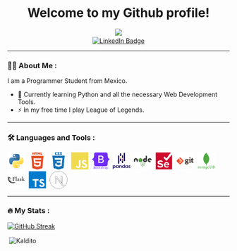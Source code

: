 <h1 align="center">Welcome to my Github profile!</h1>
<div id="header" align="center">
  <img src="https://media.giphy.com/media/gjrYDwbjnK8x36xZIO/giphy.gif" width="200"/>
</div>
<div id="badges" align="center">
  <a href="https://www.linkedin.com/in/dante-kaled-barron-elizondod-3b1058224/">
    <img src="https://img.shields.io/badge/LinkedIn-blue?style=for-the-badge&logo=linkedin&logoColor=white" alt="LinkedIn Badge"/>
  </a>
</div>

---

### :man_technologist: About Me :
I am a Programmer Student from Mexico.
- :telescope: Currently learning Python and all the necessary Web Development Tools.
- :zap: In my free time I play League of Legends.

---

### :hammer_and_wrench: Languages and Tools :
<div>
    <img src="https://github.com/devicons/devicon/blob/master/icons/python/python-original.svg" title="Python" alt="Python" width="40" height="40"/>&nbsp;
    <img src="https://github.com/devicons/devicon/blob/master/icons/html5/html5-plain-wordmark.svg" title="HTML" alt="HTML" width="40" height="40"/>&nbsp;
    <img src="https://github.com/devicons/devicon/blob/master/icons/css3/css3-plain-wordmark.svg" title="CSS" alt="CSS" width="40" height="40"/>&nbsp;
    <img src="https://github.com/devicons/devicon/blob/master/icons/javascript/javascript-plain.svg" title="JS" alt="JS" width="40" height="40"/>&nbsp;
    <img src="https://github.com/devicons/devicon/blob/master/icons/bootstrap/bootstrap-plain-wordmark.svg" title="BS" alt="BS" width="40" height="40"/>&nbsp;
    <img src="https://github.com/devicons/devicon/blob/master/icons/pandas/pandas-original-wordmark.svg" title="pandas" alt="pandas" width="40" height="40"/>&nbsp;
    <img src="https://github.com/devicons/devicon/blob/master/icons/nodejs/nodejs-original-wordmark.svg" title="nodejs" alt="nodejs" width="40" height="40"/>&nbsp;
    <img src="https://github.com/devicons/devicon/blob/master/icons/selenium/selenium-original.svg" title="Selenium" alt="Selenium" width="40" height="40"/>&nbsp;
    <img src="https://github.com/devicons/devicon/blob/master/icons/git/git-original-wordmark.svg" title="git" alt="git" width="40" height="40"/>&nbsp;
    <img src="https://github.com/devicons/devicon/blob/master/icons/mongodb/mongodb-plain-wordmark.svg" title="mongoDB" alt="mongoDB" width="40" height="40"/>&nbsp;
    <img src="https://github.com/devicons/devicon/blob/master/icons/flask/flask-original-wordmark.svg" title="Flask" alt="Flask" width="40" height="40"/>&nbsp;
    <img src="https://github.com/devicons/devicon/blob/master/icons/typescript/typescript-original.svg" title="TypeScript" alt="TypeScript" width="40"         height="40"/>&nbsp;
    <img src="https://github.com/devicons/devicon/blob/master/icons/nextjs/nextjs-line.svg" title="Next.js" alt="Next.js" width="40" height="40"/>&nbsp;

</div>

---

### :fire: My Stats :
[![GitHub Streak](http://github-readme-streak-stats.herokuapp.com?user=Kaldito&theme=dark&background=000000)](https://git.io/streak-stats)

<p>&nbsp;<img align="center" src="https://github-readme-stats.vercel.app/api?username=Kaldito&show_icons=true&locale=en" alt="Kaldito" /></p>





